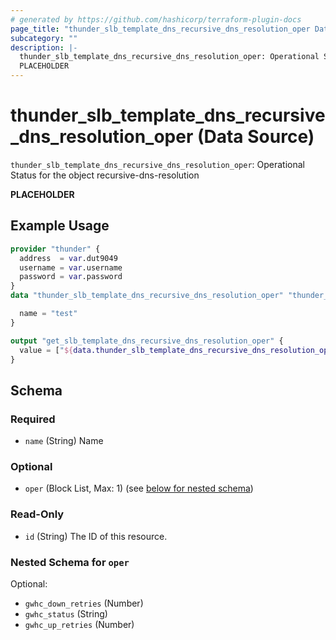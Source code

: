 ```yaml
---
# generated by https://github.com/hashicorp/terraform-plugin-docs
page_title: "thunder_slb_template_dns_recursive_dns_resolution_oper Data Source - terraform-provider-thunder"
subcategory: ""
description: |-
  thunder_slb_template_dns_recursive_dns_resolution_oper: Operational Status for the object recursive-dns-resolution
  PLACEHOLDER
---
```


# thunder_slb_template_dns_recursive_dns_resolution_oper (Data Source)

`thunder_slb_template_dns_recursive_dns_resolution_oper`: Operational Status for the object recursive-dns-resolution

__PLACEHOLDER__

## Example Usage

```terraform
provider "thunder" {
  address  = var.dut9049
  username = var.username
  password = var.password
}
data "thunder_slb_template_dns_recursive_dns_resolution_oper" "thunder_slb_template_dns_recursive_dns_resolution_oper" {

  name = "test"
}

output "get_slb_template_dns_recursive_dns_resolution_oper" {
  value = ["${data.thunder_slb_template_dns_recursive_dns_resolution_oper.thunder_slb_template_dns_recursive_dns_resolution_oper}"]
}
```

<!-- schema generated by tfplugindocs -->
## Schema

### Required

- `name` (String) Name

### Optional

- `oper` (Block List, Max: 1) (see [below for nested schema](#nestedblock--oper))

### Read-Only

- `id` (String) The ID of this resource.

<a id="nestedblock--oper"></a>
### Nested Schema for `oper`

Optional:

- `gwhc_down_retries` (Number)
- `gwhc_status` (String)
- `gwhc_up_retries` (Number)



